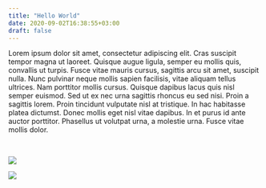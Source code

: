 ```yaml
---
title: "Hello World"
date: 2020-09-02T16:38:55+03:00
draft: false
---
```


Lorem ipsum dolor sit amet, consectetur adipiscing elit. Cras suscipit tempor magna ut laoreet. Quisque augue ligula, semper eu mollis quis, convallis ut turpis. Fusce vitae mauris cursus, sagittis arcu sit amet, suscipit nulla. Nunc pulvinar neque mollis sapien facilisis, vitae aliquam tellus ultrices. Nam porttitor mollis cursus. Quisque dapibus lacus quis nisl semper euismod. Sed ut ex nec urna sagittis rhoncus eu sed nisi. Proin a sagittis lorem. Proin tincidunt vulputate nisl at tristique. In hac habitasse platea dictumst. Donec mollis eget nisl vitae dapibus. In et purus id ante auctor porttitor. Phasellus ut volutpat urna, a molestie urna. Fusce vitae mollis dolor.

​		



![](https://www.barisbd.net/img/exx.gif)







![](https://www.barisbd.net/img/exca.jpg)